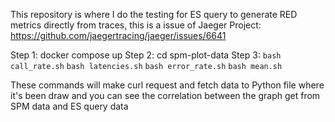 This repository is where I do the testing for ES query to generate RED metrics directly from traces, this is a issue of Jaeger Project: https://github.com/jaegertracing/jaeger/issues/6641

Step 1: docker compose up
Step 2: cd spm-plot-data
Step 3:
`bash call_rate.sh`
`bash latencies.sh`
`bash error_rate.sh`
`bash mean.sh`

These commands will make curl request and fetch data to Python file where it's been draw and you can see the correlation between the graph get from SPM data and ES query data
